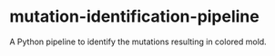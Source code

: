 # mutation-identification-pipeline
 A Python pipeline to identify the mutations resulting in colored mold.
